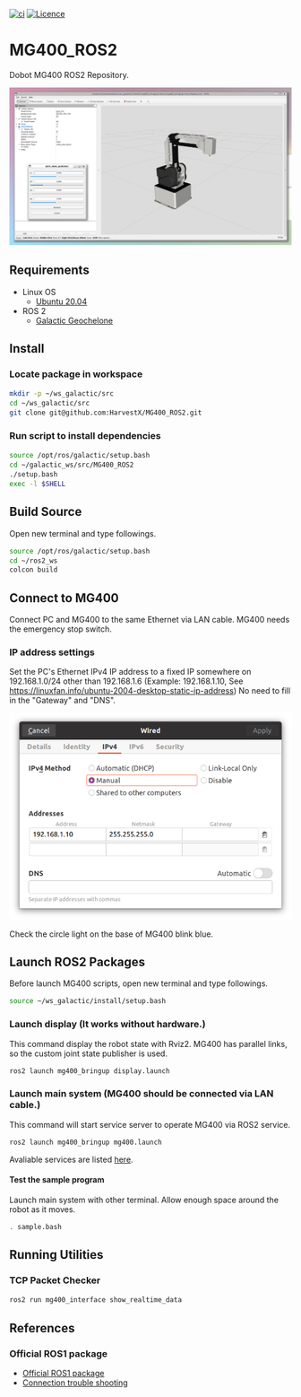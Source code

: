 [![ci](https://github.com/HarvestX/MG400_ROS2/actions/workflows/ci.yml/badge.svg)](https://github.com/HarvestX/MG400_ROS2/actions/workflows/ci.yml)
[![Licence](https://img.shields.io/badge/License-Apache%202.0-blue.svg)](https://opensource.org/licenses/Apache-2.0)

# MG400_ROS2
Dobot MG400 ROS2 Repository.

![Image](https://github.com/HarvestX/MG400_ROS2/blob/main/media/display.png?raw=true)


## Requirements
- Linux OS
  - [Ubuntu 20.04](https://releases.ubuntu.com/20.04/)
- ROS 2
  - [Galactic Geochelone](https://index.ros.org/doc/ros2/Installation/Galactic/)


## Install
### Locate package in workspace
```bash
mkdir -p ~/ws_galactic/src
cd ~/ws_galactic/src
git clone git@github.com:HarvestX/MG400_ROS2.git
```

### Run script to install dependencies
```bash
source /opt/ros/galactic/setup.bash
cd ~/galactic_ws/src/MG400_ROS2
./setup.bash
exec -l $SHELL
```

## Build Source
Open new terminal and type followings.
```bash
source /opt/ros/galactic/setup.bash
cd ~/ros2_ws
colcon build
```

## Connect to MG400
Connect PC and MG400 to the same Ethernet via LAN cable.
MG400 needs the emergency stop switch.

### IP address settings
Set the PC's Ethernet IPv4 IP address to a fixed IP somewhere on 192.168.1.0/24 other than 192.168.1.6
(Example: 192.168.1.10, See https://linuxfan.info/ubuntu-2004-desktop-static-ip-address)
No need to fill in the "Gateway" and "DNS".

![Image](https://github.com/HarvestX/MG400_ROS2/blob/main/media/IPv4_settings.png?raw=true)

Check the circle light on the base of MG400 blink blue.

## Launch ROS2 Packages
Before launch MG400 scripts, open new terminal and type followings.
```bash
source ~/ws_galactic/install/setup.bash
```

### Launch display (It works without hardware.)
This command display the robot state with Rviz2.
MG400 has parallel links, so the custom joint state publisher is used.
```bash
ros2 launch mg400_bringup display.launch
```

### Launch main system (MG400 should be connected via LAN cable.)
This command will start service server to operate MG400 via ROS2 service.
```bash
ros2 launch mg400_bringup mg400.launch
```
Avaliable services are listed [here](./mg400_node/README.md).

#### Test the sample program
Launch main system with other terminal.
Allow enough space around the robot as it moves.
```bash
. sample.bash
```

## Running Utilities
### TCP Packet Checker
```bash
ros2 run mg400_interface show_realtime_data
```

## References
### Official ROS1 package
- [Official ROS1 package](https://github.com/Dobot-Arm/MG400_ROS)
- [Connection trouble shooting](https://drive.google.com/file/d/1XZdcXGPddbkGDYDBaovpLm1Mz8kck3Tj/view)
